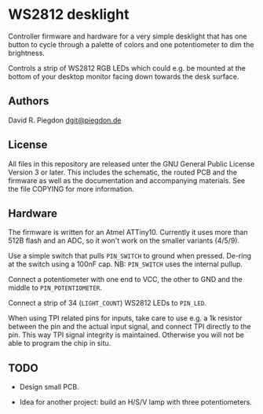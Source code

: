 <!-- vim: fo=a tw=80 colorcolumn=80 syntax=markdown :
-->

WS2812 desklight
================

Controller firmware and hardware for a very simple desklight that has
one button to cycle through a palette of colors
and one potentiometer to dim the brightness.

Controls a strip of WS2812 RGB LEDs which could e.g. be mounted at the bottom
of your desktop monitor facing down towards the desk surface.


Authors
-------

David R. Piegdon <dgit@piegdon.de>


License
-------

All files in this repository are released unter the GNU General Public License
Version 3 or later. This includes the schematic, the routed PCB and the firmware
as well as the documentation and accompanying materials. See the file COPYING
for more information.


Hardware
--------

The firmware is written for an Atmel ATTiny10.
Currently it uses more than 512B flash and an ADC, so it won't work on the
smaller variants (4/5/9).

Use a simple switch that pulls `PIN_SWITCH` to ground when pressed. De-ring at
the switch using a 100nF cap. NB: `PIN_SWITCH` uses the internal pullup.

Connect a potentiometer with one end to VCC, the other to GND and the middle to
`PIN_POTENTIOMETER`.

Connect a strip of 34 (`LIGHT_COUNT`) WS2812 LEDs to `PIN_LED`.

When using TPI related pins for inputs, take care to use e.g. a 1k resistor
between the pin and the actual input signal, and connect TPI directly to the
pin. This way TPI signal integrity is maintained. Otherwise you will not be able
to program the chip in situ.


TODO
----

* Design small PCB.

* Idea for another project: build an H/S/V lamp with three potentiometers.

